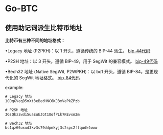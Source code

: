 # Go-BTC

## 使用助记词派生比特币地址

**比特币有三种不同的地址格式：**

•Legacy 地址 (P2PKH)：以 1 开头，遵循传统的 BIP-44 派生。 [bip-44代码](account/bip-44/main.go)

•P2SH 地址：以 3 开头，遵循 BIP-49，用于 SegWit 的兼容模式。 [bip-49代码](account/bip-49/main.go)

•Bech32 地址 (Native SegWit, P2WPKH)：以 bc1 开头，遵循 BIP-84，是更现代化的 SegWit 地址格式。 [bip-84代码](account/bip-84/main.go)

example:

``` txt
# Legacy 地址
1CDqGVeqD5mXt3eBedHNC6KJ3xVePkZPzb

# P2SH 地址
3GsQkzzwdi5uaEuEJGt1UofPLk7KEvxn2m

# Bech32 地址
bc1qz66uxud3kv3s79ddpnkyj3s2spc2flqudk4www
```